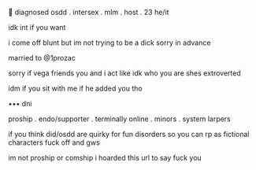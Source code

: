 🦇 diagnosed osdd . intersex . mlm . host . 23
he/it

idk int if you want 

i come off blunt but im not trying to be a dick sorry in advance

married to @1prozac

sorry if vega friends you and i act like idk who you are shes extroverted

idm if you sit with me if he added you tho

••• dni

proship . endo/supporter . terminally online . minors . system larpers

if you think did/osdd are quirky for fun disorders so you can rp as fictional characters fuck off and gws

im not proship or comship i hoarded this url to say fuck you
